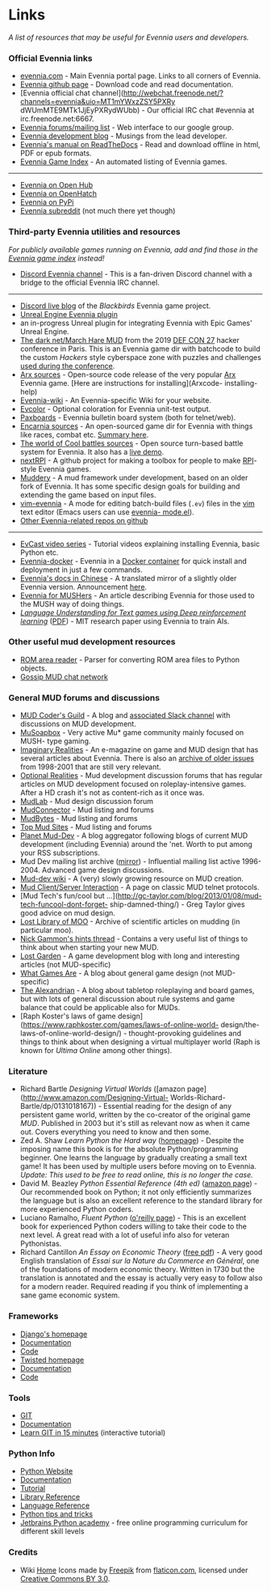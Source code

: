 # Links

*A list of resources that may be useful for Evennia users and developers.*

### Official Evennia links

- [evennia.com](http://www.evennia.com) - Main Evennia portal page. Links to all corners of Evennia.
- [Evennia github page](https://github.com/evennia/evennia) - Download code and read documentation.
- [Evennia official chat channel](http://webchat.freenode.net/?channels=evennia&uio=MT1mYWxzZSY5PXRy
dWUmMTE9MTk1JjEyPXRydWUbb) - Our official IRC chat #evennia at irc.freenode.net:6667.
- [Evennia forums/mailing list](http://groups.google.com/group/evennia) - Web interface to our
google group.
- [Evennia development blog](http://evennia.blogspot.se/) - Musings from the lead developer.
- [Evennia's manual on ReadTheDocs](http://readthedocs.org/projects/evennia/) - Read and download
offline in html, PDF or epub formats.
- [Evennia Game Index](http://games.evennia.com/) - An automated listing of Evennia games.
----
- [Evennia on Open Hub](https://www.openhub.net/p/6906)
- [Evennia on OpenHatch](https://openhatch.org/projects/Evennia)
- [Evennia on PyPi](https://pypi.python.org/pypi/Evennia-MUD-Server/)
- [Evennia subreddit](http://www.reddit.com/r/Evennia/) (not much there yet though)

### Third-party Evennia utilities and resources

*For publicly available games running on Evennia, add and find those in the [Evennia game
index](http://games.evennia.com) instead!*

- [Discord Evennia channel](https://discord.gg/NecFePw) - This is a fan-driven Discord channel with
a bridge to the official Evennia IRC channel.

---

- [Discord live blog](https://discordapp.com/channels/517176782357528616/517176782781415434) of the
_Blackbirds_ Evennia game project.
- [Unreal Engine Evennia plugin](https://www.unrealengine.com/marketplace/en-US/slug/evennia-plugin)
- an in-progress Unreal plugin for integrating Evennia with Epic Games' Unreal Engine.
- [The dark net/March Hare MUD](https://github.com/thedarknet/evennia) from the 2019 [DEF CON
27](https://www.defcon.org/html/defcon-27/dc-27-index.html) hacker conference in Paris. This is an
Evennia game dir with batchcode to build the custom _Hackers_ style cyberspace zone with puzzles and
challenges [used during the conference](https://dcdark.net/home#).
- [Arx sources](https://github.com/Arx-Game/arxcode) - Open-source code release of the very popular
[Arx](http://play.arxmush.org/) Evennia game. [Here are instructions for installing](Arxcode-
installing-help)
- [Evennia-wiki](https://github.com/vincent-lg/evennia-wiki) - An Evennia-specific Wiki for your
website.
- [Evcolor](https://github.com/taladan/Pegasus/blob/origin/world/utilities/evcolor) - Optional
coloration for Evennia unit-test output.
- [Paxboards](https://github.com/aurorachain/paxboards) - Evennia bulletin board system (both for
telnet/web).
- [Encarnia sources](https://github.com/whitehorse-io/encarnia) - An open-sourced game dir for
Evennia with things like races, combat etc. [Summary
here](https://www.reddit.com/r/MUD/comments/6z6s3j/encarnia_an_evennia_python_mud_code_base_with/).
- [The world of Cool battles sources](https://github.com/FlutterSprite/coolbattles) - Open source
turn-based battle system for Evennia. It also has a [live demo](http://wcb.battlestudio.com/).
- [nextRPI](https://github.com/cluebyte/nextrpi) - A github project for making a toolbox for people
to make [RPI](http://www.topmudsites.com/forums/showthread.php?t=4804)-style Evennia games.
- [Muddery](https://github.com/muddery/muddery) - A mud framework under development, based on an
older fork of Evennia. It has some specific design goals for building and extending the game based
on input files.
- [vim-evennia](https://github.com/amfl/vim-evennia) - A mode for editing batch-build files (`.ev`)
files in the [vim](http://www.vim.org/) text editor (Emacs users can use [evennia-
mode.el](https://github.com/evennia/evennia/blob/master/evennia/utils/evennia-mode.el)).
- [Other Evennia-related repos on github](https://github.com/search?p=1&q=evennia)
----
- [EvCast video series](https://www.youtube.com/playlist?list=PLyYMNttpc-SX1hvaqlUNmcxrhmM64pQXl) -
Tutorial videos explaining installing Evennia, basic Python etc.
- [Evennia-docker](https://github.com/gtaylor/evennia-docker) - Evennia in a [Docker
container](https://www.docker.com/) for quick install and deployment in just a few commands.
- [Evennia's docs in Chinese](http://www.evenniacn.com/) - A translated mirror of a slightly older
Evennia version. Announcement [here](https://groups.google.com/forum/#!topic/evennia/3AXS8ZTzJaA).
- [Evennia for MUSHers](http://musoapbox.net/topic/1150/evennia-for-mushers) - An article describing
Evennia for those used to the MUSH way of doing things.
- *[Language Understanding for Text games using Deep reinforcement
learning](http://news.mit.edu/2015/learning-language-playing-computer-games-0924#_msocom_1)*
([PDF](http://people.csail.mit.edu/karthikn/pdfs/mud-play15.pdf)) - MIT research paper using Evennia
to train AIs.

### Other useful mud development resources

- [ROM area reader](https://github.com/ctoth/area_reader) - Parser for converting ROM area files to
Python objects.
- [Gossip MUD chat network](https://gossip.haus/)

### General MUD forums and discussions

- [MUD Coder's Guild](https://mudcoders.com/) - A blog and [associated Slack
channel](https://slack.mudcoders.com/) with discussions on MUD development.
- [MuSoapbox](http://www.musoapbox.net/) - Very active Mu* game community mainly focused on MUSH-
type gaming.
- [Imaginary Realities](http://journal.imaginary-realities.com/) - An e-magazine on game and MUD
design that has several articles about Evennia. There is also an [archive of older
issues](http://disinterest.org/resource/imaginary-realities/) from 1998-2001 that are still very
relevant.
- [Optional Realities](http://optionalrealities.com/) - Mud development discussion forums that has
regular articles on MUD development focused on roleplay-intensive games. After a HD crash it's not
as content-rich as it once was.
- [MudLab](http://mudlab.org/) - Mud design discussion forum
- [MudConnector](http://www.mudconnect.com/) - Mud listing and forums
- [MudBytes](http://www.mudbytes.net/) - Mud listing and forums
- [Top Mud Sites](http://www.topmudsites.com/) - Mud listing and forums
- [Planet Mud-Dev](http://planet-muddev.disinterest.org/) - A blog aggregator following blogs of
current MUD development (including Evennia) around the 'net. Worth to put among your RSS
subscriptions.
- Mud Dev mailing list archive ([mirror](http://www.disinterest.org/resource/MUD-Dev/)) -
Influential mailing list active 1996-2004. Advanced game design discussions.
- [Mud-dev wiki](http://mud-dev.wikidot.com/) - A (very) slowly growing resource on MUD creation.
- [Mud Client/Server Interaction](http://cryosphere.net/mud-protocol.html) - A page on classic MUD
telnet protocols.
- [Mud Tech's fun/cool but ...](http://gc-taylor.com/blog/2013/01/08/mud-tech-funcool-dont-forget-
ship-damned-thing/) - Greg Taylor gives good advice on mud design.
- [Lost Library of MOO](http://www.hayseed.net/MOO/) - Archive of scientific articles on mudding (in
particular moo).
- [Nick Gammon's hints thread](http://www.gammon.com.au/forum/bbshowpost.php?bbsubject_id=5959) -
Contains a very useful list of things to think about when starting your new MUD.
- [Lost Garden](http://www.lostgarden.com/) - A game development blog with long and interesting
articles (not MUD-specific)
- [What Games Are](http://whatgamesare.com/) - A blog about general game design (not MUD-specific)
- [The Alexandrian](http://thealexandrian.net/) - A blog about tabletop roleplaying and board games,
but with lots of general discussion about rule systems and game balance that could be applicable
also for MUDs.
- [Raph Koster's laws of game design](https://www.raphkoster.com/games/laws-of-online-world-
design/the-laws-of-online-world-design/) - thought-provoking guidelines and things to think about
when designing a virtual multiplayer world (Raph is known for *Ultima Online* among other things).

### Literature

- Richard Bartle *Designing Virtual Worlds*  ([amazon page](http://www.amazon.com/Designing-Virtual-
Worlds-Richard-Bartle/dp/0131018167)) - Essential reading for the design of any persistent game
world, written by the co-creator of the original game *MUD*. Published in 2003 but it's still as
relevant now as when it came out. Covers everything you need to know and then some.
- Zed A. Shaw *Learn Python the Hard way* ([homepage](https://learnpythonthehardway.org/)) - Despite
the imposing name this book is for the absolute Python/programming beginner. One learns the language
by gradually creating a small text game! It has been used by multiple users before moving on to
Evennia. *Update: This used to be free to read online, this is no longer the case.*
- David M. Beazley *Python Essential Reference (4th ed)* ([amazon
page](http://www.amazon.com/Python-Essential-Reference-David-Beazley/dp/0672329786/)) - Our
recommended book on Python; it not only efficiently summarizes the language but is also an excellent
reference to the standard library for more experienced Python coders.
- Luciano Ramalho, *Fluent Python* ([o'reilly
page](http://shop.oreilly.com/product/0636920032519.do)) - This is an excellent book for experienced
Python coders willing to take their code to the next level. A great read with a lot of useful info
also for veteran Pythonistas.
- Richard Cantillon *An Essay on Economic Theory* ([free
pdf](http://mises.org/books/essay_on_economic_theory_cantillon.pdf)) - A very good English
translation of *Essai sur la Nature du Commerce en Général*, one of the foundations of modern
economic theory. Written in 1730 but the translation is annotated and the essay is actually very
easy to follow also for a modern reader. Required reading if you think of implementing a sane game
economic system.

### Frameworks

- [Django's homepage](http://www.djangoproject.com/)
 - [Documentation](http://docs.djangoproject.com/en)
 - [Code](http://code.djangoproject.com/)
- [Twisted homepage](http://twistedmatrix.com/)
 - [Documentation](http://twistedmatrix.com/documents/current/core/howto/index.html)
 - [Code](http://twistedmatrix.com/trac/browser)

### Tools

- [GIT](http://git-scm.com/)
 - [Documentation](http://git-scm.com/documentation)
 - [Learn GIT in 15 minutes](http://try.github.io/levels/1/challenges/1) (interactive tutorial)
 
### Python Info

- [Python Website](http://www.python.org/)
 - [Documentation](http://www.python.org/doc/)
 - [Tutorial](http://docs.python.org/tut/tut.html)
 - [Library Reference](http://docs.python.org/lib/lib.html)
 - [Language Reference](http://docs.python.org/ref/ref.html)
 - [Python tips and tricks](http://www.siafoo.net/article/52)
 - [Jetbrains Python academy](https://hyperskill.org/onboarding?track=python) - free online
programming curriculum for different skill levels

### Credits

 - Wiki [Home](./index) Icons made by [Freepik](http://www.freepik.com"-title="Freepik">Freepik) from
[flaticon.com](http://www.flaticon.com), licensed under [Creative Commons BY
3.0](http://creativecommons.org/licenses/by/3.0).